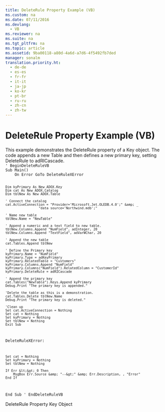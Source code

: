 ```yaml
---
title: DeleteRule Property Example (VB)
ms.custom: na
ms.date: 07/11/2016
ms.devlang: 
  - VB
ms.reviewer: na
ms.suite: na
ms.tgt_pltfrm: na
ms.topic: article
ms.assetid: 9ba00118-a80d-4a6d-a7d6-4f5492fb7ded
manager: sonalm
translation.priority.ht: 
  - de-de
  - es-es
  - fr-fr
  - it-it
  - ja-jp
  - ko-kr
  - pt-br
  - ru-ru
  - zh-cn
  - zh-tw
---
```

# DeleteRule Property Example (VB)
<?xml version="1.0" encoding="utf-8"?>
<developerReferenceWithoutSyntaxDocument xmlns="http://ddue.schemas.microsoft.com/authoring/2003/5" xmlns:xlink="http://www.w3.org/1999/xlink" xmlns:xsi="http://www.w3.org/2001/XMLSchema-instance" xsi:schemaLocation="http://ddue.schemas.microsoft.com/authoring/2003/5 http://dduestorage.blob.core.windows.net/ddueschema/developer.xsd">
  <introduction>
    <para>This example demonstrates the <legacyLink xlink:href="87bd4c0a-cae3-4007-a939-4193acaa00ac">DeleteRule</legacyLink> property of a <legacyLink xlink:href="55f116fe-4d56-4892-bffe-0cdd6fc727c9">Key</legacyLink> object. The code appends a new <legacyLink xlink:href="a6d74000-0828-49ba-850a-63da865f8802">Table</legacyLink> and then defines a new primary key, setting <legacyBold>DeleteRule</legacyBold> to <legacyBold>adRICascade</legacyBold>.</para>
  </introduction>
  <section>
    <content>
      <code>' BeginDeleteRuleVB
Sub Main()
    On Error GoTo DeleteRuleXError
    
    Dim kyPrimary As New ADOX.Key
    Dim cat As New ADOX.Catalog
    Dim tblNew As New ADOX.Table

    ' Connect the catalog
    cat.ActiveConnection = "Provider='Microsoft.Jet.OLEDB.4.0';" &amp; _
                     "data source='Northwind.mdb';"

    ' Name new table
    tblNew.Name = "NewTable"
    
    ' Append a numeric and a text field to new table.
    tblNew.Columns.Append "NumField", adInteger, 20
    tblNew.Columns.Append "TextField", adVarWChar, 20

    ' Append the new table
    cat.Tables.Append tblNew

    ' Define the Primary key
    kyPrimary.Name = "NumField"
    kyPrimary.Type = adKeyPrimary
    kyPrimary.RelatedTable = "Customers"
    kyPrimary.Columns.Append "NumField"
    kyPrimary.Columns("NumField").RelatedColumn = "CustomerId"
    kyPrimary.DeleteRule = adRICascade
    
    ' Append the primary key
    cat.Tables("NewTable").Keys.Append kyPrimary
    Debug.Print "The primary key is appended."
    
    'Delete the table as this is a demonstration.
    cat.Tables.Delete tblNew.Name
    Debug.Print "The primary key is deleted."

    'Clean up
    Set cat.ActiveConnection = Nothing
    Set cat = Nothing
    Set kyPrimary = Nothing
    Set tblNew = Nothing
    Exit Sub
    
DeleteRuleXError:

    Set cat = Nothing
    Set kyPrimary = Nothing
    Set tblNew = Nothing
    
    If Err &lt;&gt; 0 Then
        MsgBox Err.Source &amp; "--&gt;" &amp; Err.Description, , "Error"
    End If
    
End Sub
' EndDeleteRuleVB</code>
    </content>
  </section>
  <relatedTopics>
<link xlink:href="87bd4c0a-cae3-4007-a939-4193acaa00ac">DeleteRule Property</link>
<link xlink:href="55f116fe-4d56-4892-bffe-0cdd6fc727c9">Key Object</link>
</relatedTopics>
</developerReferenceWithoutSyntaxDocument>